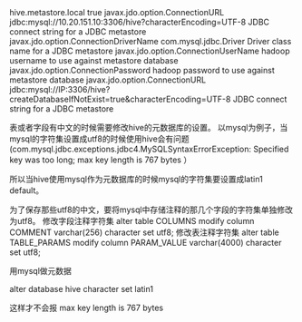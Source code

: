 
<property>  
  <name>hive.metastore.local</name>  
  <value>true</value>  
</property> 
<property>     
<name>javax.jdo.option.ConnectionURL</name>     
<value>jdbc:mysql://10.20.151.10:3306/hive?characterEncoding=UTF-8</value>     
<description>JDBC connect string for a JDBC metastore</description>  
</property> 
<property> 
  <name>javax.jdo.option.ConnectionDriverName</name> 
  <value>com.mysql.jdbc.Driver</value> 
  <description>Driver class name for a JDBC metastore</description> 
</property> 
<property> 
  <name>javax.jdo.option.ConnectionUserName</name> 
  <value>hadoop</value> 
  <description>username to use against metastore database</description> 
</property> 
<property> 
  <name>javax.jdo.option.ConnectionPassword</name> 
  <value>hadoop</value> 
  <description>password to use against metastore database</description> 
</property> 
<property>
  <name>javax.jdo.option.ConnectionURL</name>
  <value>jdbc:mysql://IP:3306/hive?createDatabaseIfNotExist=true&amp;characterEncoding=UTF-8</value>
  <description>JDBC connect string for a JDBC metastore</description>
</property>
 
表或者字段有中文的时候需要修改hive的元数据库的设置。
以mysql为例子，当mysql的字符集设置成utf8的时候使用hive会有问题
(com.mysql.jdbc.exceptions.jdbc4.MySQLSyntaxErrorException: Specified key was too long; max key length is 767 bytes ）
 
所以当hive使用mysql作为元数据库的时候mysql的字符集要设置成latin1   default。

为了保存那些utf8的中文，要将mysql中存储注释的那几个字段的字符集单独修改为utf8。
修改字段注释字符集
alter table COLUMNS modify column COMMENT varchar(256) character set utf8;
修改表注释字符集
alter table TABLE_PARAMS modify column PARAM_VALUE varchar(4000) character set utf8;

用mysql做元数据 

alter database hive character set latin1 

这样才不会报  max key length is 767 bytes 